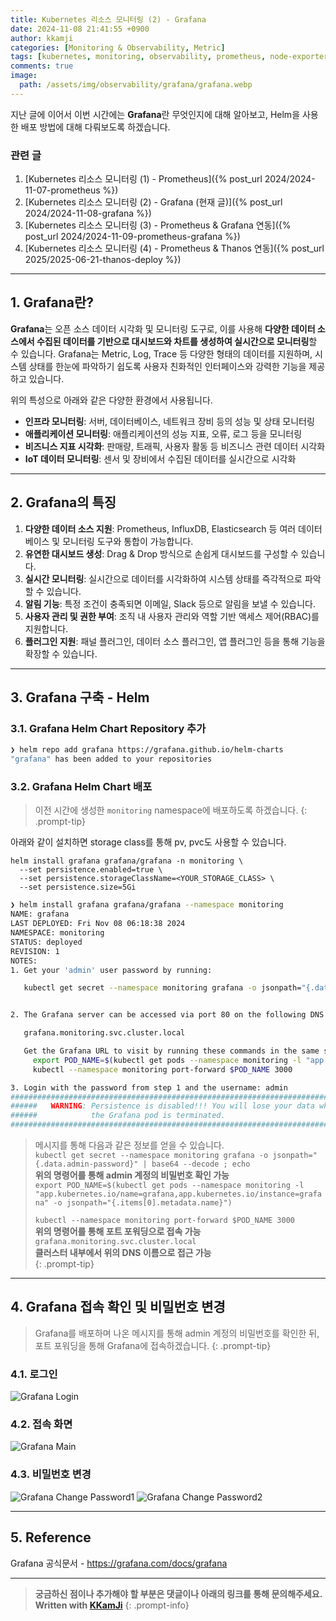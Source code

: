```yaml
---
title: Kubernetes 리소스 모니터링 (2) - Grafana
date: 2024-11-08 21:41:55 +0900
author: kkamji
categories: [Monitoring & Observability, Metric]
tags: [kubernetes, monitoring, observability, prometheus, node-exporter, push-gateway, grafana, slack, promql]     # TAG names should always be lowercase
comments: true
image:
  path: /assets/img/observability/grafana/grafana.webp
---
```


지난 글에 이어서 이번 시간에는 **Grafana**란 무엇인지에 대해 알아보고, Helm을 사용한 배포 방법에 대해 다뤄보도록 하겠습니다.

### 관련 글

1. [Kubernetes 리소스 모니터링 (1) - Prometheus]({% post_url 2024/2024-11-07-prometheus %})
2. [Kubernetes 리소스 모니터링 (2) - Grafana (현재 글)]({% post_url 2024/2024-11-08-grafana %})
3. [Kubernetes 리소스 모니터링 (3) - Prometheus & Grafana 연동]({% post_url 2024/2024-11-09-prometheus-grafana %})
4. [Kubernetes 리소스 모니터링 (4) - Prometheus & Thanos 연동]({% post_url 2025/2025-06-21-thanos-deploy %})

---

## 1. Grafana란?

**Grafana**는 오픈 소스 데이터 시각화 및 모니터링 도구로, 이를 사용해 **다양한 데이터 소스에서 수집된 데이터를 기반으로 대시보드와 차트를 생성하여 실시간으로 모니터링**할 수 있습니다. Grafana는 Metric, Log, Trace 등 다양한 형태의 데이터를 지원하며, 시스템 상태를 한눈에 파악하기 쉽도록 사용자 친화적인 인터페이스와 강력한 기능을 제공하고 있습니다.

위의 특성으로 아래와 같은 다양한 환경에서 사용됩니다.

- **인프라 모니터링**: 서버, 데이터베이스, 네트워크 장비 등의 성능 및 상태 모니터링
- **애플리케이션 모니터링**: 애플리케이션의 성능 지표, 오류, 로그 등을 모니터링
- **비즈니스 지표 시각화**: 판매량, 트래픽, 사용자 활동 등 비즈니스 관련 데이터 시각화
- **IoT 데이터 모니터링**: 센서 및 장비에서 수집된 데이터를 실시간으로 시각화

---

## 2. Grafana의 특징

1. **다양한 데이터 소스 지원**: Prometheus, InfluxDB, Elasticsearch 등 여러 데이터베이스 및 모니터링 도구와 통합이 가능합니다.
2. **유연한 대시보드 생성**: Drag & Drop 방식으로 손쉽게 대시보드를 구성할 수 있습니다.
3. **실시간 모니터링**: 실시간으로 데이터를 시각화하여 시스템 상태를 즉각적으로 파악할 수 있습니다.
4. **알림 기능**: 특정 조건이 충족되면 이메일, Slack 등으로 알림을 보낼 수 있습니다.
5. **사용자 관리 및 권한 부여**: 조직 내 사용자 관리와 역할 기반 액세스 제어(RBAC)를 지원합니다.
6. **플러그인 지원**: 패널 플러그인, 데이터 소스 플러그인, 앱 플러그인 등을 통해 기능을 확장할 수 있습니다.

---

## 3. Grafana 구축 - Helm

### 3.1. Grafana Helm Chart Repository 추가

```bash
❯ helm repo add grafana https://grafana.github.io/helm-charts
"grafana" has been added to your repositories
```

### 3.2. Grafana Helm Chart 배포

> 이전 시간에 생성한 `monitoring` namespace에 배포하도록 하겠습니다.
{: .prompt-tip}

아래와 같이 설치하면 storage class를 통해 pv, pvc도 사용할 수 있습니다.

```shell
helm install grafana grafana/grafana -n monitoring \
  --set persistence.enabled=true \
  --set persistence.storageClassName=<YOUR_STORAGE_CLASS> \
  --set persistence.size=5Gi
```

```bash
❯ helm install grafana grafana/grafana --namespace monitoring 
NAME: grafana
LAST DEPLOYED: Fri Nov 08 06:18:38 2024
NAMESPACE: monitoring
STATUS: deployed
REVISION: 1
NOTES:
1. Get your 'admin' user password by running:

   kubectl get secret --namespace monitoring grafana -o jsonpath="{.data.admin-password}" | base64 --decode ; echo


2. The Grafana server can be accessed via port 80 on the following DNS name from within your cluster:

   grafana.monitoring.svc.cluster.local

   Get the Grafana URL to visit by running these commands in the same shell:
     export POD_NAME=$(kubectl get pods --namespace monitoring -l "app.kubernetes.io/name=grafana,app.kubernetes.io/instance=grafana" -o jsonpath="{.items[0].metadata.name}")
     kubectl --namespace monitoring port-forward $POD_NAME 3000

3. Login with the password from step 1 and the username: admin
#################################################################################
######   WARNING: Persistence is disabled!!! You will lose your data when   #####
######            the Grafana pod is terminated.                            #####
#################################################################################
```

> 메시지를 통해 다음과 같은 정보를 얻을 수 있습니다.  
> `kubectl get secret --namespace monitoring grafana -o jsonpath="{.data.admin-password}" | base64 --decode ; echo`  
> **위의 명령어를 통해 admin 계정의 비밀번호 확인 가능**  
> `export POD_NAME=$(kubectl get pods --namespace monitoring -l "app.kubernetes.io/name=grafana,app.kubernetes.io/instance=grafana" -o jsonpath="{.items[0].metadata.name}")`  
>
> `kubectl --namespace monitoring port-forward $POD_NAME 3000`  
> **위의 명령어를 통해 포트 포워딩으로 접속 가능**  
> `grafana.monitoring.svc.cluster.local`  
> **클러스터 내부에서 위의 DNS 이름으로 접근 가능**  
{: .prompt-tip}

---

## 4. Grafana 접속 확인 및 비밀번호 변경

> Grafana를 배포하며 나온 메시지를 통해 admin 계정의 비밀번호를 확인한 뒤, 포트 포워딩을 통해 Grafana에 접속하겠습니다.
{: .prompt-tip}

### 4.1. 로그인

![Grafana Login](/assets/img/observability/grafana/grafana_login.webp)

### 4.2. 접속 화면

![Grafana Main](/assets/img/observability/grafana/grafana_main.webp)

### 4.3. 비밀번호 변경

![Grafana Change Password1](/assets/img/observability/grafana/grafana_change_password_1.webp)
![Grafana Change Password2](/assets/img/observability/grafana/grafana_change_password_2.webp)

---

## 5. Reference

Grafana 공식문서 - <https://grafana.com/docs/grafana>

---
> **궁금하신 점이나 추가해야 할 부분은 댓글이나 아래의 링크를 통해 문의해주세요.**  
> **Written with [KKamJi](https://www.linkedin.com/in/taejikim/)**
{: .prompt-info}
